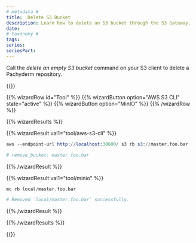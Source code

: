 ```yaml
---
# metadata # 
title:  Delete S3 Bucket
description: Learn how to delete an S3 bucket through the S3 Gateway.
date: 
# taxonomy #
tags: 
series:
seriesPart:
--- 
```


Call the *delete an empty S3 bucket* command on your S3 client to delete a Pachyderm repository.


{{<stack type="wizard" >}}

{{% wizardRow id="Tool" %}}
{{% wizardButton option="AWS S3 CLI" state="active" %}}
{{% wizardButton option="MinIO" %}}
{{% /wizardRow %}}

{{% wizardResults %}}

{{% wizardResult val1="tool/aws-s3-cli" %}}

```s
aws --endpoint-url http://localhost:30600/ s3 rb s3://master.foo.bar

# remove_bucket: master.foo.bar
```
{{% /wizardResult %}}

{{% wizardResult val1="tool/minio" %}}

```s
mc rb local/master.foo.bar

# Removed `local/master.foo.bar` successfully.
```

{{% /wizardResult %}}

{{% /wizardResults %}}

{{</stack>}}

 